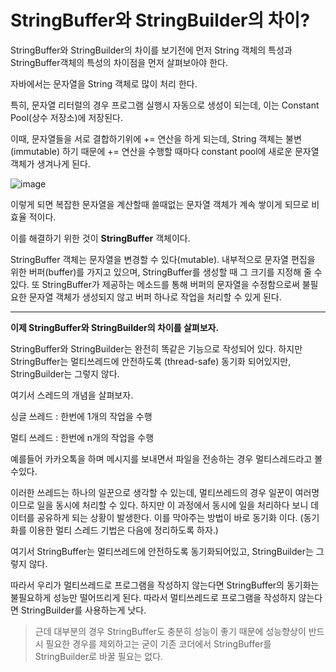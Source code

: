 # StringBuffer와 StringBuilder의 차이?

StringBuffer와 StringBuilder의 차이를 보기전에 먼저 String 객체의 특성과 StringBuffer객체의 특성의 차이점을 먼저 살펴보아야 한다.

자바에서는 문자열을 String 객체로 많이 처리 한다.

특히, 문자열 리터럴의 경우 프로그램 실행시 자동으로 생성이 되는데, 이는 Constant Pool(상수 저장소)에 저장된다.

이때, 문자열들을 서로 결합하기위에 += 연산을 하게 되는데, String 객체는 불변(immutable) 하기 때문에 += 연산을 수행할 때마다 constant pool에 새로운 문자열 객체가 생겨나게 된다. 

![image](https://user-images.githubusercontent.com/52458039/128130102-d5806f7f-4ea4-491d-a7e7-7265eade919d.png)

이렇게 되면 복잡한 문자열을 계산할때 쓸때없는 문자열 객체가 계속 쌓이게 되므로 비효율 적이다.

이를 해결하기 위한 것이 **StringBuffer** 객체이다.

StringBuffer 객체는 문자열을 변경할 수 있다(mutable). 내부적으로 문자열 편집을 위한 버퍼(buffer)를 가지고 있으며, StringBuffer를 생성할 때 그 크기를 지정해 줄 수 있다. 또 StringBuffer가 제공하는 메소드를 통해 버퍼의 문자열을 수정함으로써 불필요한 문자열 객체가 생성되지 않고 버퍼 하나로 작업을 처리할 수 있게 된다.

---

**이제 StringBuffer와 StringBuilder의 차이를 살펴보자.**

StringBuffer와 StringBuilder는 완전히 똑같은 기능으로 작성되어 있다. 하지만 StringBuffer는 멀티쓰레드에 안전하도록 (thread-safe) 동기화 되어있지만, StringBuilder는 그렇지 않다.

여기서 스레드의 개념을 살펴보자.

싱글 쓰레드 : 한번에 1개의 작업을 수행

멀티 쓰레드 : 한번에 n개의 작업을 수행 

예를들어 카카오톡을 하며 메시지를 보내면서 파일을 전송하는 경우 멀티스레드라고 볼 수있다. 

이러한 쓰레드는 하나의 일꾼으로 생각할 수 있는데, 멀티쓰레드의 경우 일꾼이 여러명이므로 일을 동시에 처리할 수 있다. 하지만 이 과정에서 동시에 일을 처리하다 보니 데이터를 공유하게 되는 상황이 발생한다. 이를 막아주는 방법이 바로 동기화 이다. (동기화를 이용한 멀티 스레드 기법은 다음에 정리하도록 하자.)

여기서 StringBuffer는 멀티쓰레드에 안전하도록 동기화되어있고, StringBuilder는 그렇지 않다. 

따라서 우리가 멀티쓰레드로 프로그램을 작성하지 않는다면 StringBuffer의 동기화는 불필요하게 성능만 떨어뜨리게 된다. 따라서 멀티쓰레드로 프로그램을 작성하지 않는다면 StringBuilder를 사용하는게 낫다.

> 근데 대부분의 경우 StringBuffer도 충분히 성능이 좋기 때문에 성능향상이 반드시 필요한 경우를 제외하고는 굳이 기존 코더에서 StringBuffer를 StringBuilder로 바꿀 필요는 없다.

